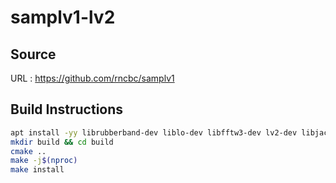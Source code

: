 # samplv1-lv2

## Source
URL : https://github.com/rncbc/samplv1

## Build Instructions
```sh
apt install -yy librubberband-dev liblo-dev libfftw3-dev lv2-dev libjack-jackd2-dev libsndfile1-dev qt6-base-dev libasound2-dev
mkdir build && cd build
cmake ..
make -j$(nproc)
make install
```
